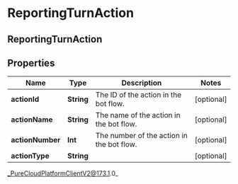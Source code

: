 # ReportingTurnAction

## ReportingTurnAction

## Properties

|Name | Type | Description | Notes|
|------------ | ------------- | ------------- | -------------|
| **actionId** | **String** | The ID of the action in the bot flow. | [optional] |
| **actionName** | **String** | The name of the action in the bot flow. | [optional] |
| **actionNumber** | **Int** | The number of the action in the bot flow. | [optional] |
| **actionType** | **String** |  | [optional] |



_PureCloudPlatformClientV2@173.1.0_

